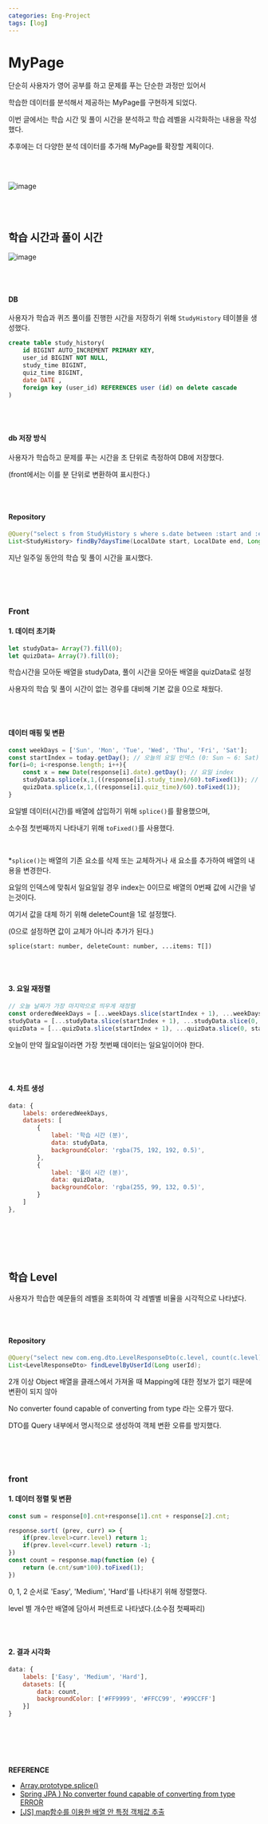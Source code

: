 ```yaml
---
categories: Eng-Project
tags: [log]
---
```


# MyPage
단순히 사용자가 영어 공부를 하고 문제를 푸는 단순한 과정만 있어서

학습한 데이터를 분석해서 제공하는 MyPage를 구현하게 되었다. 

이번 글에서는 학습 시간 및 풀이 시간을 분석하고 학습 레벨을 시각화하는 내용을 작성했다. 

추후에는 더 다양한 분석 데이터를 추가해 MyPage를 확장할 계획이다. 

<br><br>

![image](https://github.com/user-attachments/assets/03925055-3541-46d6-9c50-427e6cdd3ca2)

<br><br>

## 학습 시간과 풀이 시간

![image](https://github.com/user-attachments/assets/3b2c9bdf-6ed4-407a-b80d-515fafe96095)

<br><br>

#### DB

사용자가 학습과 퀴즈 풀이를 진행한 시간을 저장하기 위해 `StudyHistory` 테이블을 생성했다.  
```sql
create table study_history(
    id BIGINT AUTO_INCREMENT PRIMARY KEY,
    user_id BIGINT NOT NULL,
    study_time BIGINT,
    quiz_time BIGINT,
    date DATE ,
    foreign key (user_id) REFERENCES user (id) on delete cascade
)
```

<br><br>

#### db 저장 방식 
사용자가 학습하고 문제를 푸는 시간을 초 단위로 측정하여 DB에 저장했다.

(front에서는 이를 분 단위로 변환하여 표시한다.)

<br><br>

#### Repository  
```java
@Query("select s from StudyHistory s where s.date between :start and :end and s.user.id=:userId")
List<StudyHistory> findBy7daysTime(LocalDate start, LocalDate end, Long userId);
```
지난 일주일 동안의 학습 및 풀이 시간을 표시했다.

<br><br><br>    

### Front
#### 1. 데이터 초기화 
```js
let studyData= Array(7).fill(0);
let quizData= Array(7).fill(0);
```
학습시간을 모아둔 배열을 studyData, 풀이 시간을 모아둔 배열을 quizData로 설정

사용자의 학습 및 풀이 시간이 없는 경우를 대비해 기본 값을 0으로 채웠다.

<br><br>

#### 데이터 매핑 및 변환
```js
const weekDays = ['Sun', 'Mon', 'Tue', 'Wed', 'Thu', 'Fri', 'Sat'];
const startIndex = today.getDay(); // 오늘의 요일 인덱스 (0: Sun ~ 6: Sat)
for(i=0; i<response.length; i++){
    const x = new Date(response[i].date).getDay(); // 요일 index
    studyData.splice(x,1,((response[i].study_time)/60).toFixed(1)); // 초 → 분 변환 
    quizData.splice(x,1,((response[i].quiz_time)/60).toFixed(1));
}
```
요일별 데이터(시간)를 배열에 삽입하기 위해 `splice()`를 활용했으며, 

소수점 첫번째까지 나타내기 위해 `toFixed()`를 사용했다.   

<br>

*`splice()`는 배열의 기존 요소를 삭제 또는 교체하거나 새 요소를 추가하여 배열의 내용을 변경한다. 

요일의 인덱스에 맞춰서 일요일일 경우 index는 0이므로 배열의 0번째 값에 시간을 넣는것이다.

여기서 값을 대체 하기 위해 deleteCount을 1로 설정했다. 

(0으로 설정하면 값이 교체가 아니라 추가가 된다.) 

`splice(start: number, deleteCount: number, ...items: T[])`

<br><br>    

#### 3. 요일 재정렬  
```js
// 오늘 날짜가 가장 마지막으로 띄우게 재정렬
const orderedWeekDays = [...weekDays.slice(startIndex + 1), ...weekDays.slice(0, startIndex + 1)];
studyData = [...studyData.slice(startIndex + 1), ...studyData.slice(0, startIndex + 1)];
quizData = [...quizData.slice(startIndex + 1), ...quizData.slice(0, startIndex + 1)];
```
오늘이 만약 월요일이라면 가장 첫번째 데이터는 일요일이어야 한다.

<br><br>

#### 4. 차트 생성     
```js
data: {
    labels: orderedWeekDays,
    datasets: [
        {
            label: '학습 시간 (분)',
            data: studyData,
            backgroundColor: 'rgba(75, 192, 192, 0.5)',
        },
        {
            label: '풀이 시간 (분)',
            data: quizData,
            backgroundColor: 'rgba(255, 99, 132, 0.5)',
        }
    ]
},
```
<br><br><br><br>  

## 학습 Level
사용자가 학습한 예문들의 레벨을 조회하여 각 레벨별 비율을 시각적으로 나타냈다.     

<br><br>

#### Repository 
```java
@Query("select new com.eng.dto.LevelResponseDto(c.level, count(c.level)) from Sentence c where c.id in (select s.sentence.id from Study s where s.user.id = :userId) group by c.level")
List<LevelResponseDto> findLevelByUserId(Long userId);
```
2개 이상 Object 배열을 클래스에서 가져올 때 Mapping에 대한 정보가 없기 때문에 변환이 되지 않아

No converter found capable of converting from type 라는 오류가 떴다.  

DTO를 Query 내부에서 명시적으로 생성하여 객체 변환 오류를 방지했다. 

<br><br><br>   

### front
#### 1. 데이터 정렬 및 변환   
```js
const sum = response[0].cnt+response[1].cnt + response[2].cnt;

response.sort( (prev, curr) => {
    if(prev.level>curr.level) return 1;
    if(prev.level<curr.level) return -1;
})
const count = response.map(function (e) {
    return (e.cnt/sum*100).toFixed(1);
})
```
0, 1, 2 순서로 'Easy', 'Medium', 'Hard'를 나타내기 위해 정렬했다.

level 별 개수만 배열에 담아서 퍼센트로 나타냈다.(소수점 첫째짜리) 

<br><br>

#### 2. 결과 시각화
```js
data: {
    labels: ['Easy', 'Medium', 'Hard'],
    datasets: [{   
        data: count,
        backgroundColor: ['#FF9999', '#FFCC99', '#99CCFF']
    }]
}
```   

<br><br><br><br>

**REFERENCE**             
- [Array.prototype.splice()](https://developer.mozilla.org/ko/docs/Web/JavaScript/Reference/Global_Objects/Array/splice)
- [Spring JPA ) No converter found capable of converting from type ERROR](https://algorithmstudy-mju.tistory.com/153)
- [[JS] map함수를 이용한 배열 안 특정 객체값 추출](https://bongra.tistory.com/22)    
